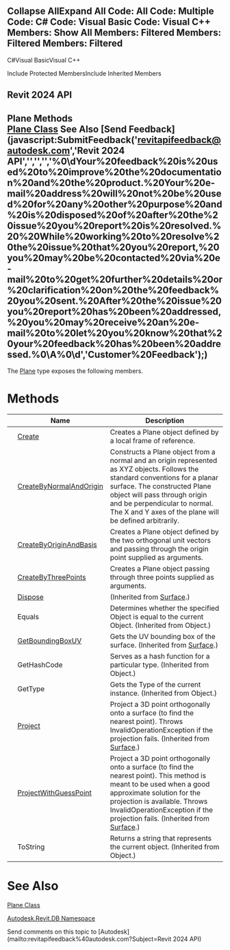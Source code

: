 ﻿

Collapse AllExpand All Code: All Code: Multiple Code: C# Code: Visual Basic Code: Visual C++  Members: Show All Members: Filtered Members: Filtered Members: Filtered   
---  
  
C#Visual BasicVisual C++

Include Protected MembersInclude Inherited Members

Revit 2024 API  
---  
Plane Methods  
[Plane Class](6a6ee978-f114-558d-3c69-00d289aa855f.md) See Also [Send Feedback](javascript:SubmitFeedback\('revitapifeedback@autodesk.com','Revit 2024 API','','','','%0\\dYour%20feedback%20is%20used%20to%20improve%20the%20documentation%20and%20the%20product.%20Your%20e-mail%20address%20will%20not%20be%20used%20for%20any%20other%20purpose%20and%20is%20disposed%20of%20after%20the%20issue%20you%20report%20is%20resolved.%20%20While%20working%20to%20resolve%20the%20issue%20that%20you%20report,%20you%20may%20be%20contacted%20via%20e-mail%20to%20get%20further%20details%20or%20clarification%20on%20the%20feedback%20you%20sent.%20After%20the%20issue%20you%20report%20has%20been%20addressed,%20you%20may%20receive%20an%20e-mail%20to%20let%20you%20know%20that%20your%20feedback%20has%20been%20addressed.%0\\A%0\\d','Customer%20Feedback'\);)  
---  
  
The [Plane](6a6ee978-f114-558d-3c69-00d289aa855f.md) type exposes the following members.

# Methods

|  | Name | Description |
| --- | --- | --- |
|  | [Create](38aeacdd-59c5-7741-2802-6de25838130f.md) | Creates a Plane object defined by a local frame of reference. |
|  | [CreateByNormalAndOrigin](ab735815-f6bc-aae1-8afc-8505bba18cb5.md) | Constructs a Plane object from a normal and an origin represented as XYZ objects. Follows the standard conventions for a planar surface. The constructed Plane object will pass through origin and be perpendicular to normal. The X and Y axes of the plane will be defined arbitrarily. |
|  | [CreateByOriginAndBasis](425db4fe-1368-0a48-6fb0-9c458035ea6a.md) | Creates a Plane object defined by the two orthogonal unit vectors and passing through the origin point supplied as arguments. |
|  | [CreateByThreePoints](a18aa7a2-71b6-5fa2-8ca8-abadedb638d7.md) | Creates a Plane object passing through three points supplied as arguments. |
|  | [Dispose](c9ee1344-bc19-d833-52e7-dcc4931fe085.md) | (Inherited from [Surface](bb391358-5ca0-578d-e8e2-6d1b30c472d8.md).) |
|  | Equals | Determines whether the specified Object is equal to the current Object. (Inherited from Object.) |
|  | [GetBoundingBoxUV](5084214f-219f-780f-fe03-f16b62b2660d.md) | Gets the UV bounding box of the surface.  (Inherited from [Surface](bb391358-5ca0-578d-e8e2-6d1b30c472d8.md).) |
|  | GetHashCode | Serves as a hash function for a particular type.  (Inherited from Object.) |
|  | GetType | Gets the Type of the current instance. (Inherited from Object.) |
|  | [Project](802cc09b-d0a4-dfc5-8ca1-e8c5e8cd4ced.md) | Project a 3D point orthogonally onto a surface (to find the nearest point). Throws InvalidOperationException if the projection fails.  (Inherited from [Surface](bb391358-5ca0-578d-e8e2-6d1b30c472d8.md).) |
|  | [ProjectWithGuessPoint](db8cc42a-9f34-611a-d9c5-852f3935887f.md) | Project a 3D point orthogonally onto a surface (to find the nearest point). This method is meant to be used when a good approximate solution for the projection is available. Throws InvalidOperationException if the projection fails.  (Inherited from [Surface](bb391358-5ca0-578d-e8e2-6d1b30c472d8.md).) |
|  | ToString | Returns a string that represents the current object. (Inherited from Object.) |
  
# See Also

[Plane Class](6a6ee978-f114-558d-3c69-00d289aa855f.md)

[Autodesk.Revit.DB Namespace](87546ba7-461b-c646-cbb1-2cb8f5bff8b2.md)

Send comments on this topic to [Autodesk](mailto:revitapifeedback%40autodesk.com?Subject=Revit 2024 API)